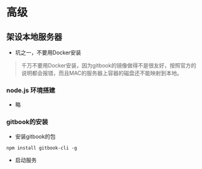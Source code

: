 # 高级

## 架设本地服务器

* 坑之一，不要用Docker安装
> 千万不要用Docker安装，因为gitbook的镜像做得不是很友好，按照官方的说明都会报错，而且MAC的服务器上容器的磁盘还不能映射到本地。


### node.js 环境搭建
* 略

### gitbook的安装
* 安装gitbook的包
```
npm install gitbook-cli -g
```

* 启动服务
```
   
```

   
         